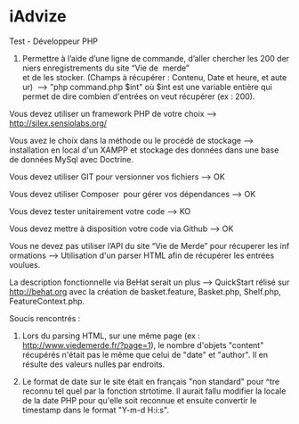 # iAdvize
Test - Développeur PHP

1. Permettre à l’aide d’une ligne de commande, d’aller chercher les 200 derniers enregistrements du site “Vie de  merde” et de les stocker. (Champs à récupérer : Contenu, Date et heure, et auteur) 
  --> "php command.php $int"
  où $int est une variable entière qui permet de dire combien d'entrées on veut récupérer (ex : 200).

Vous devez utiliser un framework PHP de votre choix --> http://silex.sensiolabs.org/

Vous avez le choix dans la méthode ou le procédé de stockage --> installation en local d'un XAMPP et stockage des données dans une base de données MySql avec Doctrine.

Vous devez utiliser GIT pour versionner vos fichiers --> OK

Vous devez utiliser Composer  pour gérer vos dépendances --> OK

Vous devez tester unitairement votre code --> KO

Vous devez mettre à disposition votre code via Github --> OK

Vous ne devez pas utiliser l’API du site “Vie de Merde” pour récuperer les informations --> Utilisation d'un parser HTML afin de récupérer les entrées voulues.

La description fonctionnelle via BeHat serait un plus --> QuickStart rélisé sur http://behat.org avec la création de basket.feature, Basket.php, Shelf.php, FeatureContext.php.

Soucis rencontrés :

1. Lors du parsing HTML, sur une même page (ex : http://www.viedemerde.fr/?page=1), le nombre d'objets "content" récupérés n'était pas le même que celui de "date" et "author". Il en résulte des valeurs nulles par endroits.

2. Le format de date sur le site était en français "non standard" pour ^tre reconnu tel quel par la fonction strtotime. Il aurait fallu modifier la locale de la date PHP pour qu'elle soit reconnue et ensuite convertir le timestamp dans le format "Y-m-d H:i:s".
